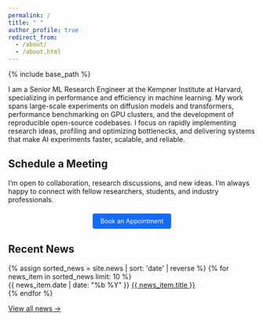 ```yaml
---
permalink: /
title: " "
author_profile: true
redirect_from: 
  - /about/
  - /about.html
---
```


{% include base_path %}

I am a Senior ML Research Engineer at the Kempner Institute at Harvard, specializing in performance and efficiency in machine learning. My work spans large-scale experiments on diffusion models and transformers, performance benchmarking on GPU clusters, and the development of reproducible open-source codebases. I focus on rapidly implementing research ideas, profiling and optimizing bottlenecks, and delivering systems that make AI experiments faster, scalable, and reliable.

## Schedule a Meeting

I’m open to collaboration, research discussions, and new ideas. I’m always happy to connect with fellow researchers, students, and industry professionals.

<div style="text-align: center; margin: 20px 0;">
  <a href="https://calendar.app.google/jky14xruQdbihX4c9" target="_blank" style="background-color: #146bf8ff; color: white; padding: 8px 16px; text-decoration: none; border-radius: 4px; display: inline-block; font-size: 0.9em;"> Book an Appointment</a>
</div>

<div class="news-container">
  <h2>Recent News</h2>
  {% assign sorted_news = site.news | sort: 'date' | reverse %}
  {% for news_item in sorted_news limit: 10 %}
    <div class="news-item">
      <span class="news-date">{{ news_item.date | date: "%b %Y" }}</span>
      <a href="{{ news_item.url | relative_url }}" class="news-title-link">{{ news_item.title }}</a>
    </div>
  {% endfor %}
  <p><a href="{{ '/news/' | relative_url }}" class="view-all-news">View all news →</a></p>
</div>
